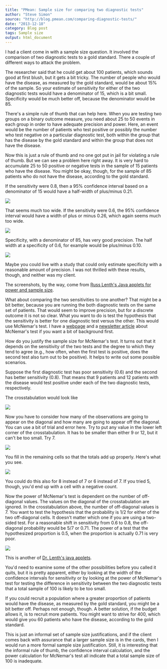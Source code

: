 ```yaml
---
title: "PMean: Sample size for comparing two diagnostic tests"
author: "Steve Simon"
source: "http://blog.pmean.com/comparing-diagnostic-tests/"
date: "2013-12-18"
category: Blog post
tags: Sample size
output: html_document
---
```


I had a client come in with a sample size question. It involved the
comparison of two diagnostic tests to a gold standard. There a couple of
different ways to attack the problem.

<!---More--->

The researcher said that he could get about 100 patients, which sounds
good at first blush, but it gets a bit tricky. The number of people who
would have the disease, as measured by the gold standard, would be about
15% of the sample. So your estimate of sensitivity for either of the two
diagnostic tests would have a denominator of 15, which is a bit small.
Specificity would be much better off, because the denominator would be
85.

There's a simple rule of thumb that can help here. When you are testing
two groups on a binary outcome measure, you need about 25 to 50 events
in each group in order to have adequate precision and power. Here, an
event would be the number of patients who test positive or possibly the
number who test negative on a particular diagnostic test, both within
the group that has the disease by the gold standard and within the group
that does not have the disease.

Now this is just a rule of thumb and no one got put in jail for
violating a rule of thumb. But we can see a problem here right away. It
is very hard to accumulate 25 to 50 positive or negative tests in the
sample of 15 patients who have the disease. You might be okay, though,
for the sample of 85 patients who do not have the disease, according to
the gold standard.

If the sensitivity were 0.8, then a 95% confidence interval based on a
denominator of 15 would have a half-width of plus/minus 0.21.

![](../../web/images/samplesize01.png)

That seems much too wide. If the sensitivity were 0.6, the 95%
confidence interval would have a width of plus or minus 0.26, which
again seems much too wide.

![](../../web/images/samplesize02.png)

Specificity, with a denominator of 85, has very good precision. The half
width at a specificity of 0.6, for example would be plus/minus 0.10.

![](../../web/images/samplesize03.png)

Maybe you could live with a study that could only estimate specificity
with a reasonable amount of precision. I was not thrilled with these
results, though, and neither was my client.

The screenshots, by the way, come from [Russ Lenth's Java applets for
power and sample size](http://homepage.stat.uiowa.edu/~rlenth/Power/).

What about comparing the two sensitivities to one another? That might be
a bit better, because you are running the both diagnostic tests on the
same set of patients. That would seem to improve precision, but for a
discrete outcome it is not so clear. What you want to do is test the
hypothesis that the sensitivity is better for one diagnostic test versus
the other. This would use McNemar's test. I have a
[webpage](http://www.pmean.com/04/mcnemar.html) and a [newsletter
article](http://www.pmean.com/news/201105.html#3) about McNemar's test
if you want a bit of background first.

How do you justify the sample size for McNemar's test. It turns out that
it depends on the sensitivity of the two tests and the degree to which
they tend to agree (e.g., how often, when the first test is positive,
does the second test also turn out to be positive). It helps to write
out some possible scenarios.

Suppose the first diagnostic test has poor sensitivity (0.6) and the
second has better sensitivity (0.8). That means that 9 patients and 12
patients with the disease would test positive under each of the two
diagnostic tests, respectively.

The crosstabulation would look like

![](../../web/images/samplesize04.png)

Now you have to consider how many of the observations are going to
appear on the diagonal and how many are going to appear off the
diagonal. You can use a bit of trial and error here. Try to put any
value in the lower left corner of the crosstabulation. It has to be
smaller than either 9 or 12, but it can't be too small. Try 7.

![](../../web/images/samplesize05.png)

You fill in the remaining cells so that the totals add up properly.
Here's what you see.

![](../../web/images/samplesize06.png)

You could do this also for 8 instead of 7 or 6 instead of 7. If you
tried 5, though, you'd end up with a cell with a negative count.

Now the power of McNemar's test is dependent on the number of
off-diagonal values. The values on the diagonal of the crosstabulation
are ignored. In the crosstabulation above, the number of off-diagonal
values is 7. You want to test the hypothesis that the probability is 1/2
for either of the two off-diagonal cells. It doesn't matter which one if
you are using a two-sided test. For a reasonable shift in sensitivity
from 0.6 to 0.8, the off-diagonal probability would be 5/7 or 0.71. The
power of a test that the hypothesized proportion is 0.5, when the
proportion is actually 0.71 is very poor.

![](../../web/images/samplesize07.png)

This is another of [Dr. Lenth's java
applets](http://homepage.stat.uiowa.edu/~rlenth/Power/).

You'd need to examine some of the other possibilities before you called
it quits, but it is pretty apparent, either by looking at the width of
the confidence intervals for sensitivity or by looking at the power of
McNemar's test for testing the difference in sensitivity between the two
diagnostic tests that a total sample of 100 is likely to be too small.

If you could recruit a population where a greater proportion of patients
would have the disease, as measured by the gold standard, you might be a
bit better off. Perhaps not enough, though. A better solution, if the
budget allows it, is to recruit more patients. You might want to strive
for 400, which would give you 60 patients who have the disease,
according to the gold standard.

This is just an informal set of sample size justifications, and if the
client comes back with assurance that a larger sample size is in the
cards, then I would run a more formal sample size justification. Still,
it is interesting that the informal rule of thumb, the confidence
interval calculation, and the power calculation for McNemar's test all
indicate that a total sample size of 100 is inadequate.
